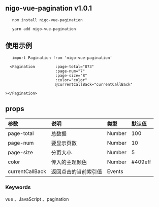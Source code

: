 
## nigo-vue-pagination v1.0.1
`    npm install nigo-vue-pagination
`

`    yarn add nigo-vue-pagination
`
## 使用示例
`    import Pagination from 'nigo-vue-pagination'
`
```
  <Pagination         :page-total="873"
                      :page-num="7"
                      :page-size="8"
                      :color="color"
                      @currentCallBack="currentCallBack"

></Pagination>

```
## props
| 参数 | 说明 | 类型 | 默认值 |
| :---| :--- | :--- | :--- |
| page-total | 总数据 | Number | 100 |
| page-num | 要显示页数 | Number | 10 |
| page-size | 分页大小 | Number | 5 |
| color | 传入的主题颜色 | Number | #409eff |
| currentCallBack | 返回点击的当前索引值 | Events |  |




  
 ### Keywords
vue 、JavaScript 、pagination
